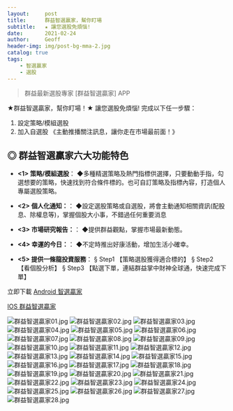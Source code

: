 ```yaml
---
layout:     post
title:      群益智選贏家，幫你盯場
subtitle:   ★ 讓您選股免煩惱!
date:       2021-02-24
author:     Geoff
header-img: img/post-bg-mma-2.jpg
catalog: true
tags:
    - 智選贏家
    - 選股
---
```



>群益最新選股專家 [群益智選贏家] APP 

★群益智選贏家，幫你盯場！★  讓您選股免煩惱!
完成以下任一步驟：
1. 設定策略/模組選股
2. 加入自選股
《主動推播關注訊息，讓你走在市場最前面！》

## ◎ 群益智選贏家六大功能特色


 - **<1> 策略/模組選股**：
 ◆多種精選策略及熱門指標供選擇，只要動動手指，勾選想要的策略，快速找到符合條件標的。也可自訂策略及指標內容，打造個人專屬選股策略。
 
  - **<2> 個人化通知：**：
 ◆設定選股策略或自選股，將會主動通知相關資訊(配股息、除權息等)，掌握個股大小事，不錯過任何重要消息
 
  - **<3> 市場研究報告：**：
 ◆提供群益觀點，掌握市場最新動態。
 
  - **<4> 幸運的今日：**：
 ◆不定時推出好康活動，增加生活小確幸。
 
  - **<5> 提供一條龍投資服務**：
 § Step1
【策略選股獲得適合標的】
§ Step2
【看個股分析】
§ Step3
【點選下單，連結群益掌中財神全球通，快速完成下單】
 
 立即下載
 [  Android 智選贏家 ](https://play.google.com/store/apps/details?id=com.mdbs.service)
 
 
 [  IOS 群益智選贏家 ](https://apps.apple.com/tw/app/%E7%BE%A4%E7%9B%8A%E6%99%BA%E9%81%B8%E8%B4%8F%E5%AE%B6/id1417741425)
 
 ![群益智選贏家01.jpg]({{site.baseurl}}/media/群益智選贏家01.jpg)
![群益智選贏家02.jpg]({{site.baseurl}}/media/群益智選贏家02.jpg)
![群益智選贏家03.jpg]({{site.baseurl}}/media/群益智選贏家03.jpg)
![群益智選贏家04.jpg]({{site.baseurl}}/media/群益智選贏家04.jpg)
![群益智選贏家05.jpg]({{site.baseurl}}/media/群益智選贏家05.jpg)
![群益智選贏家06.jpg]({{site.baseurl}}/media/群益智選贏家06.jpg)
![群益智選贏家07.jpg]({{site.baseurl}}/media/群益智選贏家07.jpg)
![群益智選贏家08.jpg]({{site.baseurl}}/media/群益智選贏家08.jpg)
![群益智選贏家09.jpg]({{site.baseurl}}/media/群益智選贏家09.jpg)
![群益智選贏家10.jpg]({{site.baseurl}}/media/群益智選贏家10.jpg)
![群益智選贏家11.jpg]({{site.baseurl}}/media/群益智選贏家11.jpg)
![群益智選贏家12.jpg]({{site.baseurl}}/media/群益智選贏家12.jpg)
![群益智選贏家13.jpg]({{site.baseurl}}/media/群益智選贏家13.jpg)
![群益智選贏家14.jpg]({{site.baseurl}}/media/群益智選贏家14.jpg)
![群益智選贏家15.jpg]({{site.baseurl}}/media/群益智選贏家15.jpg)
![群益智選贏家16.jpg]({{site.baseurl}}/media/群益智選贏家16.jpg)
![群益智選贏家17.jpg]({{site.baseurl}}/media/群益智選贏家17.jpg)
![群益智選贏家18.jpg]({{site.baseurl}}/media/群益智選贏家18.jpg)
![群益智選贏家19.jpg]({{site.baseurl}}/media/群益智選贏家19.jpg)
![群益智選贏家20.jpg]({{site.baseurl}}/media/群益智選贏家20.jpg)
![群益智選贏家21.jpg]({{site.baseurl}}/media/群益智選贏家21.jpg)
![群益智選贏家22.jpg]({{site.baseurl}}/media/群益智選贏家22.jpg)
![群益智選贏家23.jpg]({{site.baseurl}}/media/群益智選贏家23.jpg)
![群益智選贏家24.jpg]({{site.baseurl}}/media/群益智選贏家24.jpg)
![群益智選贏家25.jpg]({{site.baseurl}}/media/群益智選贏家25.jpg)
![群益智選贏家26.jpg]({{site.baseurl}}/media/群益智選贏家26.jpg)
![群益智選贏家27.jpg]({{site.baseurl}}/media/群益智選贏家27.jpg)
![群益智選贏家28.jpg]({{site.baseurl}}/media/群益智選贏家28.jpg)

 
